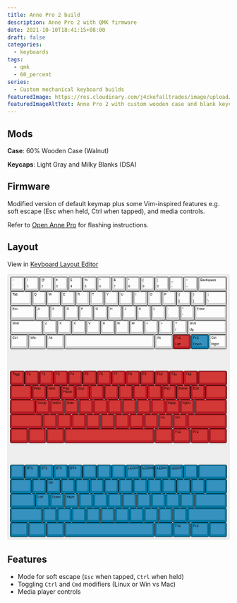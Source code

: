 ```yaml
---
title: Anne Pro 2 build
description: Anne Pro 2 with QMK firmware
date: 2021-10-10T18:41:15+08:00
draft: false
categories:
  - keyboards
tags:
  - qmk
  - 60_percent
series:
  - Custom mechanical keyboard builds
featuredImage: https://res.cloudinary.com/j4ckofalltrades/image/upload/v1633803184/keebs/annepro2/annepro2_xqpg09.jpg
featuredImageAltText: Anne Pro 2 with custom wooden case and blank keycaps
---
```


## Mods

**Case**: 60% Wooden Case (Walnut)

**Keycaps**: Light Gray and Milky Blanks (DSA)

## Firmware

Modified version of default keymap plus some Vim-inspired features e.g. soft escape (Esc when held,
Ctrl when tapped), and media controls.

Refer to [Open Anne Pro](https://openannepro.github.io/install/) for flashing instructions.

## Layout

View in [Keyboard Layout Editor](http://www.keyboard-layout-editor.com/#/gists/f1c23fc1769c9bb0b1872d2272a1f268)

![AnnePro2 custom keymap](https://raw.githubusercontent.com/j4ckofalltrades/keebs/master/anne-pro-2/assets/annepro2.png)

## Features

- Mode for soft escape (`Esc` when tapped, `Ctrl` when held)
- Toggling `Ctrl` and `Cmd` modifiers (Linux or Win vs Mac)
- Media player controls
